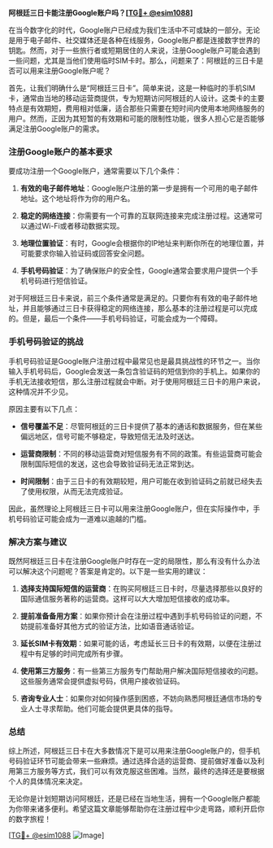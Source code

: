 **阿根廷三日卡能注册Google账户吗？[[TG💪+ @esim1088](https://t.me/s/esim1088)]**

在当今数字化的时代，Google账户已经成为我们生活中不可或缺的一部分。无论是用于电子邮件、社交媒体还是各种在线服务，Google账户都是连接数字世界的钥匙。然而，对于一些旅行者或短期居住的人来说，注册Google账户可能会遇到一些问题，尤其是当他们使用临时SIM卡时。那么，问题来了：阿根廷的三日卡是否可以用来注册Google账户呢？

首先，让我们明确什么是“阿根廷三日卡”。简单来说，这是一种临时的手机SIM卡，通常由当地的移动运营商提供，专为短期访问阿根廷的人设计。这类卡的主要特点是有效期短，费用相对低廉，适合那些只需要在短时间内使用本地网络服务的用户。然而，正因为其短暂的有效期和可能的限制性功能，很多人担心它是否能够满足注册Google账户的需求。

### 注册Google账户的基本要求

要成功注册一个Google账户，通常需要以下几个条件：

1. **有效的电子邮件地址**：Google账户注册的第一步是拥有一个可用的电子邮件地址。这个地址将作为你的用户名。
   
2. **稳定的网络连接**：你需要有一个可靠的互联网连接来完成注册过程。这通常可以通过Wi-Fi或者移动数据实现。

3. **地理位置验证**：有时，Google会根据你的IP地址来判断你所在的地理位置，并可能要求你输入验证码或回答安全问题。

4. **手机号码验证**：为了确保账户的安全性，Google通常会要求用户提供一个手机号码进行短信验证。

对于阿根廷三日卡来说，前三个条件通常是满足的。只要你有有效的电子邮件地址，并且能够通过三日卡获得稳定的网络连接，那么基本的注册过程是可以完成的。但是，最后一个条件——手机号码验证，可能会成为一个障碍。

### 手机号码验证的挑战

手机号码验证是Google账户注册过程中最常见也是最具挑战性的环节之一。当你输入手机号码后，Google会发送一条包含验证码的短信到你的手机上。如果你的手机无法接收短信，那么注册过程就会中断。对于使用阿根廷三日卡的用户来说，这种情况并不少见。

原因主要有以下几点：

- **信号覆盖不足**：尽管阿根廷的三日卡提供了基本的通话和数据服务，但在某些偏远地区，信号可能不够稳定，导致短信无法及时送达。
  
- **运营商限制**：不同的移动运营商对短信服务有不同的政策。有些运营商可能会限制国际短信的发送，这也会导致验证码无法正常到达。

- **时间限制**：由于三日卡的有效期较短，用户可能在收到验证码之前就已经失去了使用权限，从而无法完成验证。

因此，虽然理论上阿根廷三日卡可以用来注册Google账户，但在实际操作中，手机号码验证可能会成为一道难以逾越的门槛。

### 解决方案与建议

既然阿根廷三日卡在注册Google账户时存在一定的局限性，那么有没有什么办法可以解决这个问题呢？答案是肯定的。以下是一些实用的建议：

1. **选择支持国际短信的运营商**：在购买阿根廷三日卡时，尽量选择那些以良好的国际通信服务著称的运营商。这样可以大大增加短信接收的成功率。

2. **提前准备备用方案**：如果你预计会在注册过程中遇到手机号码验证的问题，不妨提前准备好其他方式的验证方法，比如语音通话验证。

3. **延长SIM卡有效期**：如果可能的话，考虑延长三日卡的有效期，以便在注册过程中有足够的时间完成所有步骤。

4. **使用第三方服务**：有一些第三方服务专门帮助用户解决国际短信接收的问题。这些服务通常会提供虚拟号码，供用户接收验证码。

5. **咨询专业人士**：如果你对如何操作感到困惑，不妨向熟悉阿根廷通信市场的专业人士寻求帮助。他们可能会提供更具体的指导。

### 总结

综上所述，阿根廷三日卡在大多数情况下是可以用来注册Google账户的，但手机号码验证环节可能会带来一些麻烦。通过选择合适的运营商、提前做好准备以及利用第三方服务等方式，我们可以有效克服这些困难。当然，最终的选择还是要根据个人的具体情况来决定。

无论你是计划短期访问阿根廷，还是已经在当地生活，拥有一个Google账户都能为你带来诸多便利。希望这篇文章能够帮助你在注册过程中少走弯路，顺利开启你的数字旅程！

[[TG💪+ @esim1088](https://t.me/s/esim1088) ![Image](https://i.postimg.cc/4NQfJmqS/Snipaste-2025-05-13-00-14-12.png)]